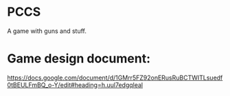 PCCS
====

A game with guns and stuff.


Game design document:
====
https://docs.google.com/document/d/1GMrr5FZ92onERusRuBCTWITLsuedf0tBEULFmBQ_o-Y/edit#heading=h.uul7edgqleal